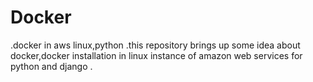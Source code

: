 # Docker
.docker in aws linux,python
.this repository brings up some idea about docker,docker installation in linux instance of amazon web services  for python and django .
